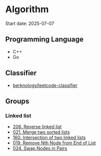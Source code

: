 # Algorithm

Start date: 2025-07-07

## Programming Language
- C++
- Go

## Classifier
- [berknology/leetcode-classifier](https://github.com/berknology/leetcode-classifier?tab=readme-ov-file#linked-list)

## Groups
### Linked list
- [206. Reverse linked list](https://leetcode.com/problems/reverse-linked-list/description/)
- [021. Merge two sorted lists](https://leetcode.com/problems/merge-two-sorted-lists/description/)
- [160. Intersection of two linked lists](https://leetcode.com/problems/intersection-of-two-linked-lists/description/)
- [019. Remove Nth Node from End of List](https://leetcode.com/problems/remove-nth-node-from-end-of-list/description/)
- [024. Swap Nodes in Pairs](https://leetcode.com/problems/swap-nodes-in-pairs/description/)
